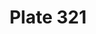 ---
flag: 
order: '94'
pid: '321'
an: '9'
title: Plate 321
rev_year: 
_date: '1801'
caption: Chapeau parfaitement rond. Habit boutonné.
translation: Perfectly round hat. Buttoned suit.
student: Barthélemy Glama
keywords: Chapeau, Boutonné, Masculin
column: 
flag_translation: 
permalink: /plates/321
layout: plate-page
---